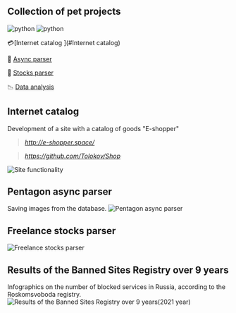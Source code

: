 ## Collection of pet projects

![python](https://img.shields.io/badge/python-3.10-green)
![python](https://img.shields.io/github/repo-size/Tolokov/Pets?color=green)

:credit_card:[Internet catalog ](#Internet catalog)

:mag_right: [Async parser](#pentagon-async-parser)

:mag_right: [Stocks parser](#freelance-stocks-parser)

:chart_with_downwards_trend: 
[Data analysis](#results-of-the-banned-sites-registry-over-9-years)

## Internet catalog 
Development of a site with a catalog of goods "E-shopper" 
>_<http://e-shopper.space/>_

>_<https://github.com/Tolokov/Shop>_

![Site functionality](https://github.com/Tolokov/Shop/blob/master/static/gif/functionality.gif?raw=true)


## Pentagon async parser
Saving images from the database.
![Pentagon async parser](https://github.com/Tolokov/pets/blob/main/report_ru_blacklist/images/other_images/pentagon_img.png?raw=true "Photos")


## Freelance stocks parser
![Freelance stocks parser](https://github.com/Tolokov/pets/blob/main/report_ru_blacklist/images/other_images/parser_img.png?raw=true "Console result")


## Results of the Banned Sites Registry over 9 years
Infographics on the number of blocked services in Russia, according to the Roskomsvoboda registry.
![Results of the Banned Sites Registry over 9 years(2021 year)](https://github.com/Tolokov/pets/blob/main/report_ru_blacklist/images/other_images/img2-min.png?raw=true "Infographics")
